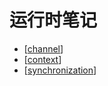 # 运行时笔记

- [[channel]]
- [[context]]
- [[synchronization]]

[//begin]: # "Autogenerated link references for markdown compatibility"
[channel]: runtime/channel "Channel"
[context]: runtime/context "Context"
[synchronization]: runtime/synchronization "synchronization"
[//end]: # "Autogenerated link references"